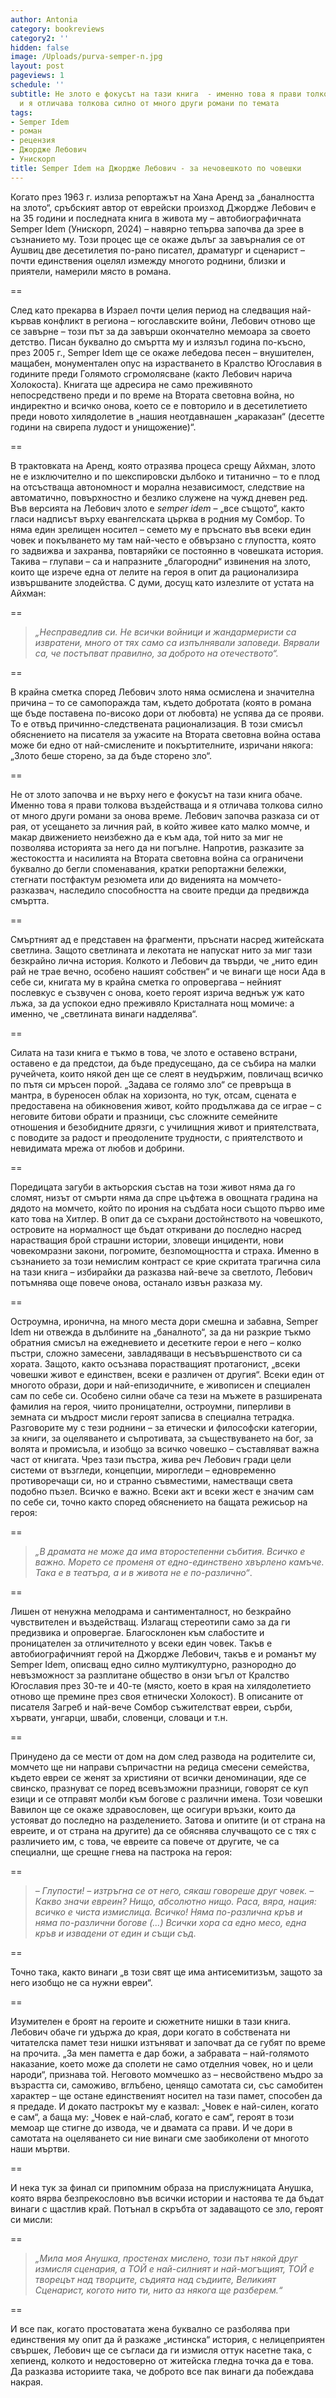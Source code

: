 ```yaml
---
author: Antonia
category: bookreviews
category2: ''
hidden: false
image: /Uploads/purva-semper-n.jpg
layout: post
pageviews: 1
schedule: ''
subtitle: Не злото е фокусът на тази книга  - именно това я прави толкова въздействаща
  и я отличава толкова силно от много други романи по темата
tags:
- Semper Idem
- роман
- рецензия
- Джордже Лебович
- Унискорп
title: Semper Idem на Джордже Лебович - за нечовешкото по човешки
---
```


Когато през 1963 г. излиза репортажът на Хана Аренд за „баналността на злото“, сръбският автор от еврейски произход Джордже Лебович е на 35 години и последната книга в живота му – автобиографичната Semper Idem (Унискорп, 2024) – навярно тепърва започва да зрее в съзнанието му. Този процес ще се окаже дълъг за завърналия се от Аушвиц две десетилетия по-рано писател, драматург и сценарист – почти единствения оцелял измежду многото роднини, близки и приятели, намерили място в романа. 

\==

След като прекарва в Израел почти целия период на следващия най-кървав конфликт в региона – югославските войни, Лебович отново ще се завърне – този път за да завърши окончателно мемоара за своето детство. Писан буквално до смъртта му и излязъл година по-късно, през 2005 г., Semper Idem ще се окаже лебедова песен – внушителен, мащабен, монументален опус на израстването в Кралство Югославия в годините преди Голямото сгромолясване (както Лебович нарича Холокоста). Книгата ще адресира не само преживяното непосредствено преди и по време на Втората световна война, но индиректно и всичко онова, което се е повторило и в десетилетието преди новото хилядолетие в „нашия неотдавнашен „караказан“ (десетте години на свирепа лудост и унищожение)“.

\==

В трактовката на Аренд, която отразява процеса срещу Айхман, злото не е изключително и по шекспировски дълбоко и титанично – то е плод на отсъстваща автономност и морална независимост, следствие на автоматично, повърхностно и безлико служене на чужд дневен ред. Във версията на Лебович злото е *semper idem* – „все същото“, както гласи надписът върху евангелската църква в родния му Сомбор. То няма един зрелищен носител – семето му е пръснато във всеки един човек и покълването му там най-често е обвързано с глупостта, която го задвижва и захранва, повтаряйки се постоянно в човешката история. Такива – глупави – са и напразните „благородни“ извинения на злото, които ще изрече една от лелите на героя в опит да рационализира извършваните злодейства. С думи, досущ като излезлите от устата на Айхман: 

\==

> *„Несправедлив си. Не всички войници и жандармеристи са извратени, много от тях само са изпълнявали заповеди. Вярвали са, че постъпват правилно, за доброто на отечеството“.* 

\==

В крайна сметка според Лебович злото няма осмислена и значителна причина – то се самопоражда там, където добротата (която в романа ще бъде поставена по-високо дори от любовта) не успява да се прояви. То е отвъд причинно-следствената рационализация. В този смисъл обяснението на писателя за ужасите на Втората световна война остава може би едно от най-смислените и покъртителните, изричани някога: „Злото беше сторено, за да бъде сторено зло“. 

\==

Не от злото започва и не върху него е фокусът на тази книга обаче. Именно това я прави толкова въздействаща и я отличава толкова силно от много други романи за онова време. Лебович започва разказа си от рая, от усещането за личния рай, в който живее като малко момче, и макар движението неизбежно да е към ада, той нито за миг не позволява историята за него да ни погълне. Напротив, разказите за жестокостта и насилията на Втората световна война са ограничени буквално до бегли споменавания, кратки репортажни бележки, стегнати постфактум резюмета или до виденията на момчето-разказвач, наследило способността на своите предци да предвижда смъртта. 

\==

Смъртният ад е представен на фрагменти, пръснати насред житейската светлина. Защото светлината и лекотата не напускат нито за миг тази безкрайно лична история. Колкото и Лебович да твърди, че „нито един рай не трае вечно, особено нашият собствен“ и че винаги ще носи Ада в себе си, книгата му в крайна сметка го опровергава – нейният послевкус е съзвучен с онова, което героят изрича веднъж уж като лъжа, за да успокои едно преживяло Кристалната нощ момиче: а именно, че „светлината винаги надделява“. 

\==

Силата на тази книга е тъкмо в това, че злото е оставено встрани, оставено е да предстои, да бъде предусещано, да се събира на малки ручейчета, които някой ден ще се слеят в неудържим, повличащ всичко по пътя си мръсен порой. „Задава се голямо зло“ се превръща в мантра, в буреносен облак на хоризонта, но тук, отсам, сцената е предоставена на обикновения живот, който продължава да се играе – с неговите битови обрати и празници, със сложните семейните отношения и безобидните дрязги, с училищния живот и приятелствата, с поводите за радост и преодолените трудности, с приятелството и невидимата мрежа от любов и добрини. 

\==

Поредицата загуби в актьорския състав на този живот няма да го сломят, низът от смърти няма да спре цъфтежа в овощната градина на дядото на момчето, който по ирония на съдбата носи същото първо име като това на Хитлер. В опит да се съхрани достойнството на човешкото, островите на нормалност ще бъдат откривани до последно насред нарастващия брой страшни истории, зловещи инциденти, нови човекомразни закони, погромите, безпомощността и страха. Именно в съзнанието за този немислим контраст се крие скритата трагична сила на тази книга – избирайки да разказва най-вече за светлото, Лебович потъмнява още повече онова, останало извън разказа му. 

\==

Остроумна, иронична, на много места дори смешна и забавна, Semper Idem ни отвежда в дълбините на „баналното“, за да ни разкрие тъкмо обратния смисъл на ежедневието и десетките герои е него – колко пъстри, сложно замесени, завладяващи в несъвършенството си са хората. Защото, както осъзнава порастващият протагонист, „всеки човешки живот е единствен, всеки е различен от другия“. Всеки един от многото образи, дори и най-епизодичните, е живописен и специален сам по себе си. Особено силни обаче са тези на мъжете в разширената фамилия на героя, чиито проницателни, остроумни, пиперливи в земната си мъдрост мисли героят записва в специална тетрадка. Разговорите му с тези роднини – за етически и философски категории, за книги, за оцеляването и съпротивата, за съществуването на бог, за волята и промисъла, и изобщо за всичко човешко – съставляват важна част от книгата. Чрез тази пъстра, жива реч Лебович гради цели системи от възгледи, концепции, мирогледи – едновременно противоречащи си, но и странно съвместими, наместващи света подобно пъзел. Всичко е важно. Всеки акт и всеки жест е значим сам по себе си, точно както според обяснението на бащата режисьор на героя:

\==

> *„В драмата не може да има второстепенни събития. Всичко е важно. Морето се променя от едно-единствено хвърлено камъче. Така е в театъра, а и в живота не е по-различно“*. 

\==

Лишен от ненужна мелодрама и сантименталност, но безкрайно чувствителен и въздействащ. Излагащ стереотипи само за да ги предизвика и опровергае. Благосклонен към слабостите и проницателен за отличителното у всеки един човек. Такъв е автобиографичният герой на Джордже Лебович, такъв е и романът му Semper Idem, описващ едно силно мултикултурно, разнородно до невъзможност за разплитане общество в онзи ъгъл от Кралство Югославия през 30-те и 40-те (място, което в края на хилядолетието отново ще премине през своя етнически Холокост). В описаните от писателя Загреб и най-вече Сомбор съжителстват евреи, сърби, хървати, унгарци, шваби, словенци, словаци и т.н. 

\==

Принудено да се мести от дом на дом след развода на родителите си, момчето ще ни направи съпричастни на редица смесени семейства, където евреи се женят за християни от всички деноминации, яде се свинско, празнуват се поред всевъзможни празници, говорят се куп езици и се отправят молби към богове с различни имена. Този човешки Вавилон ще се окаже здравословен, ще осигури връзки, които да устояват до последно на разделението. Затова и опитите (и от страна на евреите, и от страна на другите) да се обяснява случващото се с тях с различието им, с това, че евреите са повече от другите, че са специални, ще срещне гнева на пастрока на героя: 

\==

> *– Глупости! – изтръгна се от него, сякаш говореше друг човек. – Какво значи евреин? Нищо, абсолютно нищо. Раса, вяра, нация: всичко е чиста измислица. Всичко! Няма по-различна кръв и няма по-различни богове (...) Всички хора са едно месо, една кръв и извадени от един и същи съд*.

\==

Точно така, както винаги „в този свят ще има антисемитизъм, защото за него изобщо не са нужни евреи“. 

\==

Изумителен е броят на героите и сюжетните нишки в тази книга. Лебович обаче ги удържа до края, дори когато в собствената ни читателска памет тези нишки изтъняват и започват да се губят по време на прочита. „За мен паметта е дар божи, а забравата – най-голямото наказание, което може да сполети не само отделния човек, но и цели народи“, признава той. Неговото момчешко аз – несвойствено мъдро за възрастта си, саможиво, вглъбено, ценящо самотата си, със самобитен характер – ще остане единственият носител на тази памет, способен да я предаде. И докато пастрокът му е казвал: „Човек е най-силен, когато е сам“, а баща му: „Човек е най-слаб, когато е сам“, героят в този мемоар ще стигне до извода, че и двамата са прави. И че дори в самотата на оцеляването си ние винаги сме заобиколени от многото наши мъртви. 

\==

И нека тук за финал си припомним образа на прислужницата Анушка, която вярва безпрекословно във всички истории и настоява те да бъдат винаги с щастлив край. Потънал в скръбта от задаващото се зло, героят си мисли: 

\==

> *„Мила моя Анушка, простенах мислено, този път някой друг измисля сценария, а ТОЙ е най-силният и най-могъщият, ТОЙ е творецът над творците, съдията над съдиите, Великият Сценарист, когото нито ти, нито аз някога ще разберем.“* 

\==

И все пак, когато простоватата жена буквално се разболява при единствения му опит да й разкаже „истинска“ история, с нелицеприятен свършек, Лебович ще се съгласи да ги измисля оттук насетне така, с хепиенд, колкото и недостоверно от житейска гледна точка да е това. Да разказва историите така, че доброто все пак винаги да побеждава накрая.